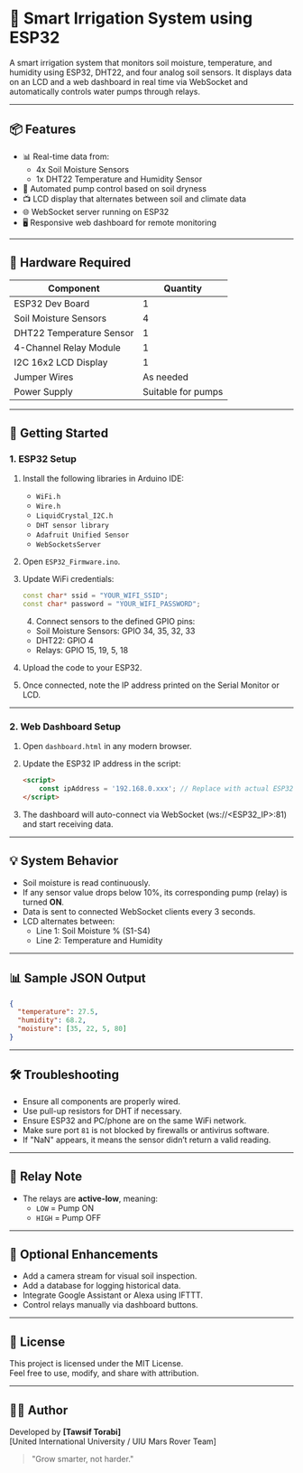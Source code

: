 # 🌱 Smart Irrigation System using ESP32

A smart irrigation system that monitors soil moisture, temperature, and humidity using ESP32, DHT22, and four analog soil sensors. It displays data on an LCD and a web dashboard in real time via WebSocket and automatically controls water pumps through relays.

---

## 📦 Features

- 📊 Real-time data from:
  - 4x Soil Moisture Sensors
  - 1x DHT22 Temperature and Humidity Sensor
- 🧠 Automated pump control based on soil dryness
- 📺 LCD display that alternates between soil and climate data
- 🌐 WebSocket server running on ESP32
- 🖥️ Responsive web dashboard for remote monitoring

---

## 🧰 Hardware Required

| Component               | Quantity |
|------------------------|----------|
| ESP32 Dev Board        | 1        |
| Soil Moisture Sensors  | 4        |
| DHT22 Temperature Sensor | 1      |
| 4-Channel Relay Module | 1        |
| I2C 16x2 LCD Display   | 1        |
| Jumper Wires           | As needed |
| Power Supply           | Suitable for pumps |

---

## 🚀 Getting Started

### 1. ESP32 Setup

1. Install the following libraries in Arduino IDE:
   - `WiFi.h`
   - `Wire.h`
   - `LiquidCrystal_I2C.h`
   - `DHT sensor library`
   - `Adafruit Unified Sensor`
   - `WebSocketsServer`

2. Open `ESP32_Firmware.ino`.

3. Update WiFi credentials:
   ```cpp
   const char* ssid = "YOUR_WIFI_SSID";
   const char* password = "YOUR_WIFI_PASSWORD";
   ```
   4. Connect sensors to the defined GPIO pins:
   - Soil Moisture Sensors: GPIO 34, 35, 32, 33
   - DHT22: GPIO 4
   - Relays: GPIO 15, 19, 5, 18

5. Upload the code to your ESP32.

6. Once connected, note the IP address printed on the Serial Monitor or LCD.

---

### 2. Web Dashboard Setup

1. Open `dashboard.html` in any modern browser.

2. Update the ESP32 IP address in the script:
   ```html
   <script>
       const ipAddress = '192.168.0.xxx'; // Replace with actual ESP32 IP
   </script>
   ```
3. The dashboard will auto-connect via WebSocket (ws://<ESP32_IP>:81) and start receiving data.

---

## 💡 System Behavior

- Soil moisture is read continuously.
- If any sensor value drops below 10%, its corresponding pump (relay) is turned **ON**.
- Data is sent to connected WebSocket clients every 3 seconds.
- LCD alternates between:
  - Line 1: Soil Moisture % (S1-S4)
  - Line 2: Temperature and Humidity

---

## 📊 Sample JSON Output

```json
{
  "temperature": 27.5,
  "humidity": 68.2,
  "moisture": [35, 22, 5, 80]
}

```
---

## 🛠️ Troubleshooting

- Ensure all components are properly wired.
- Use pull-up resistors for DHT if necessary.
- Ensure ESP32 and PC/phone are on the same WiFi network.
- Make sure port `81` is not blocked by firewalls or antivirus software.
- If "NaN" appears, it means the sensor didn’t return a valid reading.

---

## 🔌 Relay Note

- The relays are **active-low**, meaning:
  - `LOW` = Pump ON
  - `HIGH` = Pump OFF

---

## 📸 Optional Enhancements

- Add a camera stream for visual soil inspection.
- Add a database for logging historical data.
- Integrate Google Assistant or Alexa using IFTTT.
- Control relays manually via dashboard buttons.

---

## 📃 License

This project is licensed under the MIT License.  
Feel free to use, modify, and share with attribution.

---

## 👨‍💻 Author

Developed by **[Tawsif Torabi]**  
[United International University / UIU Mars Rover Team]

> "Grow smarter, not harder."

